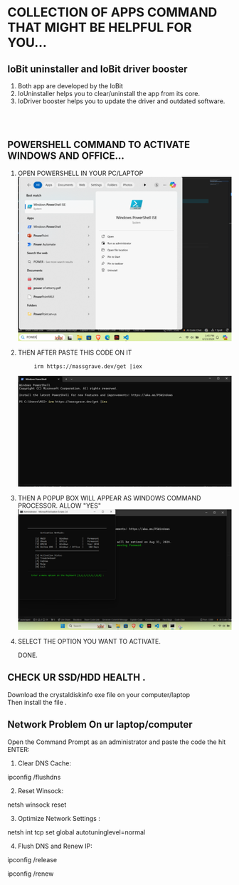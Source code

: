 # COLLECTION OF APPS COMMAND THAT MIGHT BE HELPFUL FOR YOU...

## IoBit uninstaller and IoBit driver booster

1. Both app are developed by the IoBit 
2. IoUninstaller helps you to clear/uninstall the app from its core.
3. IoDriver booster helps you to update the driver and outdated software.
<br>
<br>

## POWERSHELL COMMAND TO ACTIVATE WINDOWS AND OFFICE...

1. OPEN POWERSHELL IN YOUR PC/LAPTOP 
 ![step1](./ACTIVATOR/step1.png)

2. THEN AFTER PASTE THIS CODE ON IT     

    
            irm https://massgrave.dev/get |iex
    
    
    ![step2](./ACTIVATOR/STEP2.png)


1. THEN A POPUP BOX WILL APPEAR AS WINDOWS COMMAND PROCESSOR. ALLOW "YES"
 ![step3](./ACTIVATOR/setp3.png)


4. SELECT THE OPTION YOU WANT TO ACTIVATE.

    DONE.

## CHECK UR SSD/HDD HEALTH .

Download the crystaldiskinfo exe file on your computer/laptop<br>
Then install the file .

## Network Problem On ur laptop/computer

Open the Command Prompt as an administrator and paste the code the hit ENTER:
 
 1. Clear DNS Cache:
    
ipconfig /flushdns

2. Reset Winsock:
    
netsh winsock reset

3. Optimize Network Settings :   
    
netsh int tcp set global autotuninglevel=normal

4. Flush DNS and Renew IP:

ipconfig /release

ipconfig /renew        

